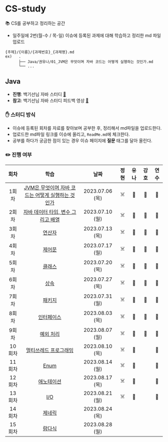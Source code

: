 # CS-study
📚 CS를 공부하고 정리하는 공간

- 일주일에 2번(월-수 / 목-일) 이슈에 등록된 과제에 대해 학습하고 정리한 md 파일 업로드
```
{주제}/{이름}/{과제번호}_{과제명}.md
ex)   .
      ├── Java/권유나/01_JVM은 무엇이며 자바 코드는 어떻게 실행하는 것인가.md
      └── ...
```

## Java
- **진행**: 백기선님 자바 스터디 [🔗](https://github.com/whiteship/live-study)
- **참고**: 백기선님 자바 스터디 피드백 영상 [🔗](https://www.youtube.com/watch?v=T7NyR5UvyYo&list=PLfI752FpVCS96fSsQe2E3HzYTgdmbz6LU&index=3&ab_channel=%EB%B0%B1%EA%B8%B0%EC%84%A0)

### ✋ 스터디 방식
- 이슈에 등록된 회차를 자료를 찾아보며 공부한 후, 정리해서 md파일을 업로드한다.
- 업로드한 md파일 링크를 이슈에 올리고, `ReadMe.md`에 체크한다.
- 공부를 하다가 궁금한 점이 있는 경우 이슈 페이지에 **질문** 태그를 달아 올린다.

### ✏️ 진행 여부
| 회차 | 학습 |날짜 | 정현 | 유나 | 강호 | 연수 |
| :---: | :---: | :---: | :---: | :---: | :---: | :---: | 
| 1회차 | [JVM은 무엇이며 자바 코드는 어떻게 실행하는 것인가](https://github.com/NewSainTurtle/CS-study/issues/1) | 2023.07.06 (목) | ☠️ | 📓 | 💪 | 🌼 |
| 2회차 | [자바 데이터 타입, 변수 그리고 배열](https://github.com/NewSainTurtle/CS-study/issues/2) | 2023.07.10 (월) | ☠️ | 📓 | 💪 | 🌼 |
| 3회차 | [연산자](https://github.com/NewSainTurtle/CS-study/issues/3) | 2023.07.13 (목) | ☠️ | 📓 | 💪 | 🌼 |
| 4회차 | [제어문](https://github.com/NewSainTurtle/CS-study/issues/4) | 2023.07.17 (월) | ☠️  | 📓 | 💪 | 🌼 |
| 5회차 | [클래스](https://github.com/NewSainTurtle/CS-study/issues/5) | 2023.07.20 (목) |  ☠️ | 📓 | 💪 | 🌼 |
| 6회차 | [상속](https://github.com/NewSainTurtle/CS-study/issues/6) | 2023.07.27 (목) | ☠️  | 📓 | 💪 | 🌼 |
| 7회차 | [패키지](https://github.com/NewSainTurtle/CS-study/issues/7) | 2023.07.31 (월) | ☠️  | 📓 | 💪 | 🌼 |
| 8회차 | [인터페이스](https://github.com/NewSainTurtle/CS-study/issues/8) | 2023.08.03 (목) | ☠️  | 📓 | 💪 | 🌼 |
| 9회차 | [예외 처리](https://github.com/NewSainTurtle/CS-study/issues/9) | 2023.08.07 (월) | ☠️  | 📓 | 💪 | 🌼 |
| 10회차 | [멀티쓰레드 프로그래밍](https://github.com/NewSainTurtle/CS-study/issues/10) | 2023.08.10 (목) |  ☠️ | 📓 |  | 🌼 |
| 11회차 | [Enum](https://github.com/NewSainTurtle/CS-study/issues/11) | 2023.08.14 (월) | ☠️  | 📓 |  | 🌼 |
| 12회차 | [애노테이션](https://github.com/NewSainTurtle/CS-study/issues/12) | 2023.08.17 (목) | ☠️  | 📓 |  | 🌼 |
| 13회차 | [I/O](https://github.com/NewSainTurtle/CS-study/issues/13) | 2023.08.21 (월) | ☠️  | 📓 |  | 🌼 |
| 14회차 | [제네릭](https://github.com/NewSainTurtle/CS-study/issues/14) | 2023.08.24 (목) |   |  |  |  |
| 15회차 | [람다식](https://github.com/NewSainTurtle/CS-study/issues/15) | 2023.08.28 (월) |   |  |  |  |



